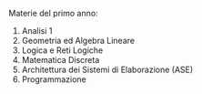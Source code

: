 Materie del primo anno:

1) Analisi 1
2) Geometria ed Algebra Lineare
3) Logica e Reti Logiche
4) Matematica Discreta
5) Architettura dei Sistemi di Elaborazione (ASE)
6) Programmazione


